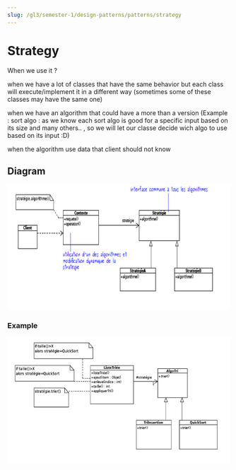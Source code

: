```yaml
---
slug: /gl3/semester-1/design-patterns/patterns/strategy
---
```


# Strategy

When we use it ?

when we have a lot of classes that have the same behavior but each class will execute/implement it in a different way (sometimes some of these classes may have the same one)

when we have an algorithm that could have a more than a version (Example : sort algo : as we know each sort algo is good for a specific input based on its size and many others.. , so we will let our classe decide wich algo to use based on its input :D)

when the algorithm use data that client should not know

## Diagram

![Strategy%202fa8e244a3264c7daba35b15442345b1/Untitled.png](Strategy%202fa8e244a3264c7daba35b15442345b1/Untitled.png)

### Example

![Strategy%202fa8e244a3264c7daba35b15442345b1/Untitled%201.png](Strategy%202fa8e244a3264c7daba35b15442345b1/Untitled%201.png)
